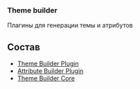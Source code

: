 ### Theme builder

Плагины для генерации темы и атрибутов

## Состав
- [Theme Builder Plugin](./plugin_theme_builder/README.MD)
- [Attribute Builder Plugin](./plugin_attribute_builder/README.MD)
- [Theme Builder Core](./theme_builder_core/README.MD)